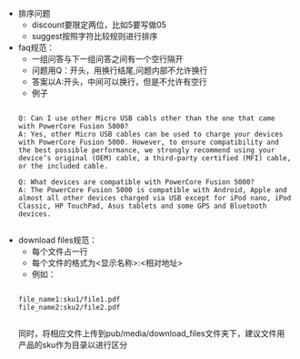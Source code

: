 + 排序问题
    + discount要限定两位，比如5要写做05
    + suggest按照字符比较规则进行排序
+ faq规范：
    + 一组问答与下一组问答之间有一个空行隔开
    + 问题用Q：开头，用换行结尾,问题内部不允许换行
    + 答案以A:开头，中间可以换行，但是不允许有空行
    + 例子
    <pre><code>
  Q: Can I use other Micro USB cabls other than the one that came with PowerCore Fusion 5000?
  A: Yes, other Micro USB cables can be used to charge your devices with PowerCore Fusion 5000. However, to ensure compatibility and the best possible performance, we strongly recommend using your device’s original (OEM) cable, a third-party certified (MFI) cable, or the included cable. 
        
  Q: What devices are compatible with PowerCore Fusion 5000?
  A: The PowerCore Fusion 5000 is compatible with Android, Apple and almost all other devices charged via USB except for iPod nano, iPod Classic, HP TouchPad, Asus tablets and some GPS and Bluetooth devices. 
    </code></pre>
+ download files规范：
    + 每个文件占一行
    + 每个文件的格式为<显示名称>:<相对地址>
    + 例如：
    <pre><code>
  file_name1:sku1/file1.pdf
  file_name2:sku2/file2.pdf
    </code></pre>
    同时，将相应文件上传到pub/media/download_files文件夹下，建议文件用产品的sku作为目录以进行区分

